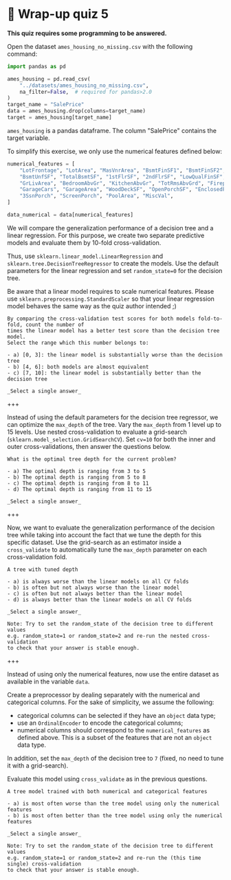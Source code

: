 # 🏁 Wrap-up quiz 5

**This quiz requires some programming to be answered.**

Open the dataset `ames_housing_no_missing.csv` with the following command:

```python
import pandas as pd

ames_housing = pd.read_csv(
    "../datasets/ames_housing_no_missing.csv",
    na_filter=False,  # required for pandas>2.0
)
target_name = "SalePrice"
data = ames_housing.drop(columns=target_name)
target = ames_housing[target_name]
```

`ames_housing` is a pandas dataframe. The column "SalePrice" contains the
target variable.

To simplify this exercise, we only use the numerical features defined below:

```python
numerical_features = [
    "LotFrontage", "LotArea", "MasVnrArea", "BsmtFinSF1", "BsmtFinSF2",
    "BsmtUnfSF", "TotalBsmtSF", "1stFlrSF", "2ndFlrSF", "LowQualFinSF",
    "GrLivArea", "BedroomAbvGr", "KitchenAbvGr", "TotRmsAbvGrd", "Fireplaces",
    "GarageCars", "GarageArea", "WoodDeckSF", "OpenPorchSF", "EnclosedPorch",
    "3SsnPorch", "ScreenPorch", "PoolArea", "MiscVal",
]

data_numerical = data[numerical_features]
```

We will compare the generalization performance of a decision tree and a linear
regression. For this purpose, we create two separate predictive models and
evaluate them by 10-fold cross-validation.

Thus, use `sklearn.linear_model.LinearRegression` and
`sklearn.tree.DecisionTreeRegressor` to create the models. Use the default
parameters for the linear regression and set `random_state=0` for the decision
tree.

Be aware that a linear model requires to scale numerical features.
Please use `sklearn.preprocessing.StandardScaler` so that your
linear regression model behaves the same way as the quiz author
intended ;)

```{admonition} Question
By comparing the cross-validation test scores for both models fold-to-fold, count the number of
times the linear model has a better test score than the decision tree model.
Select the range which this number belongs to:

- a) [0, 3]: the linear model is substantially worse than the decision tree
- b) [4, 6]: both models are almost equivalent
- c) [7, 10]: the linear model is substantially better than the decision tree

_Select a single answer_
```

+++

Instead of using the default parameters for the decision tree regressor, we can
optimize the `max_depth` of the tree. Vary the `max_depth` from 1 level up to 15
levels. Use nested cross-validation to evaluate a grid-search
(`sklearn.model_selection.GridSearchCV`). Set `cv=10` for both the inner and
outer cross-validations, then answer the questions below.

```{admonition} Question
What is the optimal tree depth for the current problem?

- a) The optimal depth is ranging from 3 to 5
- b) The optimal depth is ranging from 5 to 8
- c) The optimal depth is ranging from 8 to 11
- d) The optimal depth is ranging from 11 to 15

_Select a single answer_
```

+++

Now, we want to evaluate the generalization performance of the decision tree
while taking into account the fact that we tune the depth for this specific
dataset. Use the grid-search as an estimator inside a `cross_validate` to
automatically tune the `max_depth` parameter on each cross-validation
fold.

```{admonition} Question
A tree with tuned depth

- a) is always worse than the linear models on all CV folds
- b) is often but not always worse than the linear model
- c) is often but not always better than the linear model
- d) is always better than the linear models on all CV folds

_Select a single answer_

Note: Try to set the random_state of the decision tree to different values
e.g. random_state=1 or random_state=2 and re-run the nested cross-validation
to check that your answer is stable enough.
```

+++

Instead of using only the numerical features, now use the entire dataset as
available in the variable `data`.

Create a preprocessor by dealing separately with the numerical and categorical
columns. For the sake of simplicity, we assume the following:

- categorical columns can be selected if they have an `object` data type;
- use an `OrdinalEncoder` to encode the categorical columns;
- numerical columns should correspond to the `numerical_features` as defined above.
  This is a subset of the features that are not an `object` data type.

In addition, set the `max_depth` of the decision tree to `7` (fixed, no need
to tune it with a grid-search).

Evaluate this model using `cross_validate` as in the previous questions.

```{admonition} Question
A tree model trained with both numerical and categorical features

- a) is most often worse than the tree model using only the numerical features
- b) is most often better than the tree model using only the numerical features

_Select a single answer_

Note: Try to set the random_state of the decision tree to different values
e.g. random_state=1 or random_state=2 and re-run the (this time single) cross-validation
to check that your answer is stable enough.
```
